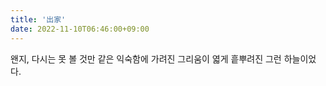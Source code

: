 ```yaml
---
title: '出家'
date: 2022-11-10T06:46:00+09:00
---
```


왠지, 다시는 못 볼 것만 같은
익숙함에 가려진 그리움이 엷게 흩뿌려진
그런 하늘이었다.
